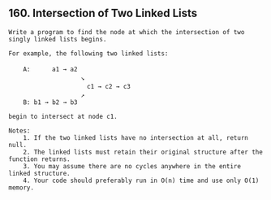 ## 160\. Intersection of Two Linked Lists

    Write a program to find the node at which the intersection of two singly linked lists begins.
    
    For example, the following two linked lists:
    
        A:　　　 a1 → a2
    　　　　　　　　　　　　↘
    　　　　　　　　　　　　　c1 → c2 → c3
    　　　　　　　　　　　　↗
        B: b1 → b2 → b3
        
    begin to intersect at node c1.
    
    Notes:
        1. If the two linked lists have no intersection at all, return null.
        2. The linked lists must retain their original structure after the function returns.
        3. You may assume there are no cycles anywhere in the entire linked structure.
        4. Your code should preferably run in O(n) time and use only O(1) memory.
